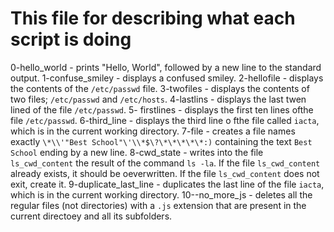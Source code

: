 # This file for describing what each script is doing

0-hello\_world - prints "Hello, World", followed by a new line to the standard output.
1-confuse\_smiley - displays a confused smiley.
2-hellofile - displays the contents of the ```/etc/passwd``` file.
3-twofiles - displays the contents of two files; ```/etc/passwd``` and ```/etc/hosts```.
4-lastlins - displays the last twen lined of the file ```/etc/passwd```.
5- firstlines - displays the first ten lines ofthe file ```/etc/passwd```.
6-third_line - displays the third line o fthe file called ```iacta```, which is in the current working directory.
7-file - creates a file names exactly ```\*\\'"Best School"\'\\*$\?\*\*\*\*\*:)``` containing the text ```Best School``` ending by a new line.
8-cwd_state - writes into the file ```ls_cwd_content``` the result of the command ```ls -la```. If the file ```ls_cwd_content``` already exists, it should be oeverwritten. If the file ```ls_cwd_content``` does not exit, create it.
9-duplicate_last_line - duplicates the last line of the file ```iacta```, which is in the current working directory.
10--no_more_js - deletes all the regular files (not directories) with a ```.js``` extension that are present in the current directoey and all its subfolders.
